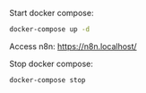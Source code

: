 Start docker compose:

```bash
docker-compose up -d
```

Access n8n: https://n8n.localhost/


Stop docker compose:

```bash
docker-compose stop
```
